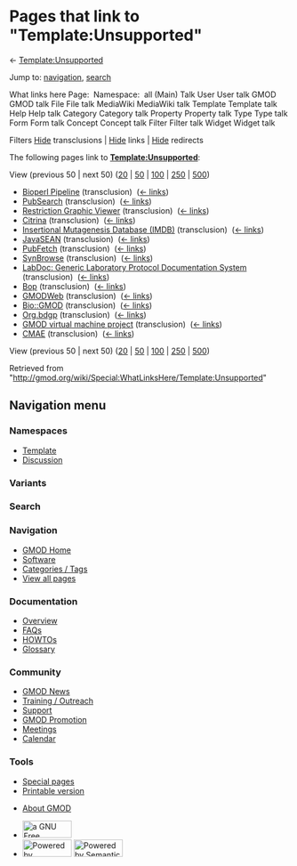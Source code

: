 <div id="mw-page-base" class="noprint">

</div>

<div id="mw-head-base" class="noprint">

</div>

<div id="content" class="mw-body" role="main">

<span id="top"></span>

<div id="mw-js-message" style="display:none;">

</div>



# <span dir="auto">Pages that link to "Template:Unsupported"</span>

<div id="bodyContent">

<div id="contentSub">

←
[Template:Unsupported](/wiki/Template:Unsupported "Template:Unsupported")

</div>

<div id="jump-to-nav" class="mw-jump">

Jump to: [navigation](#mw-navigation), [search](#p-search)

</div>

<div id="mw-content-text">

What links here Page:  Namespace:  all (Main) Talk User User talk GMOD
GMOD talk File File talk MediaWiki MediaWiki talk Template Template talk
Help Help talk Category Category talk Property Property talk Type Type
talk Form Form talk Concept Concept talk Filter Filter talk Widget
Widget talk

Filters
[Hide](/mediawiki/index.php?title=Special:WhatLinksHere/Template:Unsupported&hidetrans=1 "Special:WhatLinksHere/Template:Unsupported")
transclusions \|
[Hide](/mediawiki/index.php?title=Special:WhatLinksHere/Template:Unsupported&hidelinks=1 "Special:WhatLinksHere/Template:Unsupported")
links \|
[Hide](/mediawiki/index.php?title=Special:WhatLinksHere/Template:Unsupported&hideredirs=1 "Special:WhatLinksHere/Template:Unsupported")
redirects

The following pages link to
**[Template:Unsupported](/wiki/Template:Unsupported "Template:Unsupported")**:

View (previous 50 \| next 50)
([20](/mediawiki/index.php?title=Special:WhatLinksHere/Template:Unsupported&limit=20 "Special:WhatLinksHere/Template:Unsupported")
\|
[50](/mediawiki/index.php?title=Special:WhatLinksHere/Template:Unsupported&limit=50 "Special:WhatLinksHere/Template:Unsupported")
\|
[100](/mediawiki/index.php?title=Special:WhatLinksHere/Template:Unsupported&limit=100 "Special:WhatLinksHere/Template:Unsupported")
\|
[250](/mediawiki/index.php?title=Special:WhatLinksHere/Template:Unsupported&limit=250 "Special:WhatLinksHere/Template:Unsupported")
\|
[500](/mediawiki/index.php?title=Special:WhatLinksHere/Template:Unsupported&limit=500 "Special:WhatLinksHere/Template:Unsupported"))

- [Bioperl Pipeline](/wiki/Bioperl_Pipeline "Bioperl Pipeline")
  (transclusion) ‎ <span class="mw-whatlinkshere-tools">([←
  links](/mediawiki/index.php?title=Special:WhatLinksHere&target=Bioperl+Pipeline "Special:WhatLinksHere"))</span>
- [PubSearch](/wiki/PubSearch "PubSearch") (transclusion) ‎
  <span class="mw-whatlinkshere-tools">([←
  links](/mediawiki/index.php?title=Special:WhatLinksHere&target=PubSearch "Special:WhatLinksHere"))</span>
- [Restriction Graphic
  Viewer](/wiki/Restriction_Graphic_Viewer "Restriction Graphic Viewer")
  (transclusion) ‎ <span class="mw-whatlinkshere-tools">([←
  links](/mediawiki/index.php?title=Special:WhatLinksHere&target=Restriction+Graphic+Viewer "Special:WhatLinksHere"))</span>
- [Citrina](/wiki/Citrina "Citrina") (transclusion) ‎
  <span class="mw-whatlinkshere-tools">([←
  links](/mediawiki/index.php?title=Special:WhatLinksHere&target=Citrina "Special:WhatLinksHere"))</span>
- [Insertional Mutagenesis Database
  (IMDB)](/wiki/Insertional_Mutagenesis_Database_(IMDB) "Insertional Mutagenesis Database (IMDB)")
  (transclusion) ‎ <span class="mw-whatlinkshere-tools">([←
  links](/mediawiki/index.php?title=Special:WhatLinksHere&target=Insertional+Mutagenesis+Database+%28IMDB%29 "Special:WhatLinksHere"))</span>
- [JavaSEAN](/wiki/JavaSEAN "JavaSEAN") (transclusion) ‎
  <span class="mw-whatlinkshere-tools">([←
  links](/mediawiki/index.php?title=Special:WhatLinksHere&target=JavaSEAN "Special:WhatLinksHere"))</span>
- [PubFetch](/wiki/PubFetch "PubFetch") (transclusion) ‎
  <span class="mw-whatlinkshere-tools">([←
  links](/mediawiki/index.php?title=Special:WhatLinksHere&target=PubFetch "Special:WhatLinksHere"))</span>
- [SynBrowse](/wiki/SynBrowse "SynBrowse") (transclusion) ‎
  <span class="mw-whatlinkshere-tools">([←
  links](/mediawiki/index.php?title=Special:WhatLinksHere&target=SynBrowse "Special:WhatLinksHere"))</span>
- [LabDoc: Generic Laboratory Protocol Documentation
  System](/wiki/LabDoc:_Generic_Laboratory_Protocol_Documentation_System "LabDoc: Generic Laboratory Protocol Documentation System")
  (transclusion) ‎ <span class="mw-whatlinkshere-tools">([←
  links](/mediawiki/index.php?title=Special:WhatLinksHere&target=LabDoc%3A+Generic+Laboratory+Protocol+Documentation+System "Special:WhatLinksHere"))</span>
- [Bop](/wiki/Bop "Bop") (transclusion) ‎
  <span class="mw-whatlinkshere-tools">([←
  links](/mediawiki/index.php?title=Special:WhatLinksHere&target=Bop "Special:WhatLinksHere"))</span>
- [GMODWeb](/wiki/GMODWeb "GMODWeb") (transclusion) ‎
  <span class="mw-whatlinkshere-tools">([←
  links](/mediawiki/index.php?title=Special:WhatLinksHere&target=GMODWeb "Special:WhatLinksHere"))</span>
- [Bio::GMOD](/wiki/Bio::GMOD "Bio::GMOD") (transclusion) ‎
  <span class="mw-whatlinkshere-tools">([←
  links](/mediawiki/index.php?title=Special:WhatLinksHere&target=Bio%3A%3AGMOD "Special:WhatLinksHere"))</span>
- [Org.bdgp](/wiki/Org.bdgp "Org.bdgp") (transclusion) ‎
  <span class="mw-whatlinkshere-tools">([←
  links](/mediawiki/index.php?title=Special:WhatLinksHere&target=Org.bdgp "Special:WhatLinksHere"))</span>
- [GMOD virtual machine
  project](/wiki/GMOD_virtual_machine_project "GMOD virtual machine project")
  (transclusion) ‎ <span class="mw-whatlinkshere-tools">([←
  links](/mediawiki/index.php?title=Special:WhatLinksHere&target=GMOD+virtual+machine+project "Special:WhatLinksHere"))</span>
- [CMAE](/wiki/CMAE "CMAE") (transclusion) ‎
  <span class="mw-whatlinkshere-tools">([←
  links](/mediawiki/index.php?title=Special:WhatLinksHere&target=CMAE "Special:WhatLinksHere"))</span>

View (previous 50 \| next 50)
([20](/mediawiki/index.php?title=Special:WhatLinksHere/Template:Unsupported&limit=20 "Special:WhatLinksHere/Template:Unsupported")
\|
[50](/mediawiki/index.php?title=Special:WhatLinksHere/Template:Unsupported&limit=50 "Special:WhatLinksHere/Template:Unsupported")
\|
[100](/mediawiki/index.php?title=Special:WhatLinksHere/Template:Unsupported&limit=100 "Special:WhatLinksHere/Template:Unsupported")
\|
[250](/mediawiki/index.php?title=Special:WhatLinksHere/Template:Unsupported&limit=250 "Special:WhatLinksHere/Template:Unsupported")
\|
[500](/mediawiki/index.php?title=Special:WhatLinksHere/Template:Unsupported&limit=500 "Special:WhatLinksHere/Template:Unsupported"))

</div>

<div class="printfooter">

Retrieved from
"<http://gmod.org/wiki/Special:WhatLinksHere/Template:Unsupported>"

</div>

<div id="catlinks" class="catlinks catlinks-allhidden">

</div>

<div class="visualClear">

</div>

</div>

</div>

<div id="mw-navigation">

## Navigation menu

<div id="mw-head">



<div id="left-navigation">

<div id="p-namespaces" class="vectorTabs" role="navigation"
aria-labelledby="p-namespaces-label">

### Namespaces

- <span id="ca-nstab-template"><a href="/wiki/Template:Unsupported" accesskey="c"
  title="View the template [c]">Template</a></span>
- <span id="ca-talk"><a
  href="/mediawiki/index.php?title=Template_talk:Unsupported&amp;action=edit&amp;redlink=1"
  accesskey="t"
  title="Discussion about the content page [t]">Discussion</a></span>

</div>

<div id="p-variants" class="vectorMenu emptyPortlet" role="navigation"
aria-labelledby="p-variants-label">

### 

### Variants[](#)

<div class="menu">

</div>

</div>

</div>

<div id="right-navigation">





</div>

<div id="p-search" role="search">

### Search

<div id="simpleSearch">

</div>

</div>

</div>

</div>

<div id="mw-panel">

<div id="p-logo" role="banner">

<a href="/wiki/Main_Page"
style="background-image: url(http://gmod.org/images/GMOD-cogs.png);"
title="Visit the main page"></a>

</div>

<div id="p-Navigation" class="portal" role="navigation"
aria-labelledby="p-Navigation-label">

### Navigation

<div class="body">

- <span id="n-GMOD-Home">[GMOD Home](/wiki/Main_Page)</span>
- <span id="n-Software">[Software](/wiki/GMOD_Components)</span>
- <span id="n-Categories-.2F-Tags">[Categories /
  Tags](/wiki/Categories)</span>
- <span id="n-View-all-pages">[View all
  pages](/wiki/Special:AllPages)</span>

</div>

</div>

<div id="p-Documentation" class="portal" role="navigation"
aria-labelledby="p-Documentation-label">

### Documentation

<div class="body">

- <span id="n-Overview">[Overview](/wiki/Overview)</span>
- <span id="n-FAQs">[FAQs](/wiki/Category:FAQ)</span>
- <span id="n-HOWTOs">[HOWTOs](/wiki/Category:HOWTO)</span>
- <span id="n-Glossary">[Glossary](/wiki/Glossary)</span>

</div>

</div>

<div id="p-Community" class="portal" role="navigation"
aria-labelledby="p-Community-label">

### Community

<div class="body">

- <span id="n-GMOD-News">[GMOD News](/wiki/GMOD_News)</span>
- <span id="n-Training-.2F-Outreach">[Training /
  Outreach](/wiki/Training_and_Outreach)</span>
- <span id="n-Support">[Support](/wiki/Support)</span>
- <span id="n-GMOD-Promotion">[GMOD
  Promotion](/wiki/GMOD_Promotion)</span>
- <span id="n-Meetings">[Meetings](/wiki/Meetings)</span>
- <span id="n-Calendar">[Calendar](/wiki/Calendar)</span>

</div>

</div>

<div id="p-tb" class="portal" role="navigation"
aria-labelledby="p-tb-label">

### Tools

<div class="body">

- <span id="t-specialpages"><a href="/wiki/Special:SpecialPages" accesskey="q"
  title="A list of all special pages [q]">Special pages</a></span>
- <span id="t-print"><a
  href="/mediawiki/index.php?title=Special:WhatLinksHere/Template:Unsupported&amp;printable=yes"
  rel="alternate" accesskey="p"
  title="Printable version of this page [p]">Printable version</a></span>

</div>

</div>

</div>

</div>

<div id="footer" role="contentinfo">

- <span id="footer-places-about">[About
  GMOD](/wiki/GMOD:About "GMOD:About")</span>

<!-- -->

- <span id="footer-copyrightico">[<img src="http://www.gnu.org/graphics/gfdl-logo-small.png" width="88"
  height="31" alt="a GNU Free Documentation License" />](http://www.gnu.org/licenses/fdl-1.3.html)</span>
- <span id="footer-poweredbyico">[<img src="/mediawiki/skins/common/images/poweredby_mediawiki_88x31.png"
  width="88" height="31" alt="Powered by MediaWiki" />](//www.mediawiki.org/)
  [<img
  src="/mediawiki/extensions/SemanticMediaWiki/includes/../resources/images/smw_button.png"
  width="88" height="31" alt="Powered by Semantic MediaWiki" />](https://www.semantic-mediawiki.org/wiki/Semantic_MediaWiki)</span>

<div style="clear:both">

</div>

</div>
